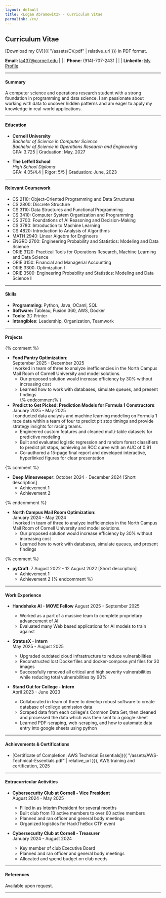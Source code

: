 ```yaml
---
layout: default
title: <Logan Abramowitz> - Curriculum Vitae
permalink: /cv/
---
```

## Curriculum Vitae

[Download my CV]({{ "/assets/CV.pdf" | relative_url }}) in PDF format.


**Email:** [la437@cornell.edu](mailto:la437@cornell.edu) | | | **Phone:** (914)-707-2431 | | | **LinkedIn:** [My Profile](https://www.linkedin.com/in/logan-abramowitz)

---

#### Summary
A computer science and operations research student with a strong foundation in programming and data science. I am passionate about working with data to uncover hidden patterns and am eager to apply my knowledge in real-world applications.

---

#### Education
- **Cornell University**  
  *Bachelor of Science in Computer Science*  
  *Bachelor of Science in Operations Research and Engineering*  
  GPA: 3.725 | Graduation: May, 2027

- **The Leffell School**  
  *High School Diploma*  
  GPA: 4.05/4.4 | Rigor: 5/5 | Graduation: June, 2023

---

#### Relevant Coursework
- CS 2110: Object-Oriented Programming and Data Structures
- CS 2800: Discrete Structure
- CS 3110: Data Structures and Functional Programming
- CS 3410: Computer System Organization and Programming
- CS 3700: Foundations of AI Reasoning and Decision-Making
- CS 3780: Introduction to Machine Learning 
- CS 4820: Introduction to Analysis of Algorithms
- MATH 2940: Linear Algebra for Engineers
- ENGRD 2700: Engineering Probability and Statistics: Modeling and Data Science
- ORIE 3120: Practical Tools for Operations Research, Machine Learning and Data Science
- ORIE 3150: Financial and Managerial Accounting
- ORIE 3300: Optimization I
- ORIE 3500: Engineering Probability and Statistics: Modeling and Data Science II

---

#### Skills
- **Programming:** Python, Java, OCaml, SQL  
- **Software:** Tableau, Fusion 360, AWS, Docker  
- **Tools:** 3D Printer  
- **Intangibles:** Leadership, Organization, Teamwork  

---

#### Projects
{% comment %}
- **Food Pantry Optimization**:  
  September 2025 - December 2025  
  I worked in team of three to analyze inefficiencies in the North Campus Mail Room of Cornell University and model solutions.  
  - Our proposed solution would increase efficiency by 30% without increasing cost  
  - Learned how to work with databases, simulate queues, and present findings  
{% endcomment% }
- **Predict to Get Picked: Prediction Models for Formula 1 Constructors**:  
  January 2025 - May 2025  
  I conducted data analysis and machine learning modeling on Formula 1 race data within a team of four to predict pit stop timings and provide strategy insights for racing teams.  
  - Engineered custom features and cleaned multi-table datasets for predictive modeling  
  - Built and evaluated logistic regression and random forest classifiers to predict pit stops, achieving an ROC curve with an AUC of 0.91  
  - Co-authored a 15-page final report and developed interactive, hyperlinked figures for clear presentation  

{% comment %}
- **Deep Minesweeper**:
  October 2024 - December 2024
  [Short description]
  - Achievement 1
  - Achievement 2

{% endcomment %}

- **North Campus Mail Room Optimization**:  
  January 2024 - May 2024  
  I worked in team of three to analyze inefficiencies in the North Campus Mail Room of Cornell University and model solutions.  
  - Our proposed solution would increase efficiency by 30% without increasing cost  
  - Learned how to work with databases, simulate queues, and present findings  

{% comment %}
- **pyCraft**:
  7 August 2022 - 12 August 2022
  [Short description]
  - Achievement 1
  - Achievement 2
{% endcomment %}

---

#### Work Experience
- **Handshake AI - MOVE Fellow**
  August 2025 - September 2025
  - Worked as a part of a massive team to complete proprietary advancement of AI
  - Evaluated many Web based applications for AI models to train against


- **StratusX - Intern**  
  May 2025 - August 2025
  - Upgraded outdated cloud infrastructure to reduce vulnerabilities
  - Reconstructed lost Dockerfiles and docker-compose.yml files for 30 images
  - Successfully removed all critical and high severity vulnerabilities while reducing total vulnerabilities by 90%

- **Stand Out for College - Intern**  
  April 2023 - June 2023
  - Collaborated in team of three to develop robust software to create database of college admission data
  - Scraped data from each college's Common Data Set, then cleaned and processed the data which was then sent to a google sheet
  - Learned PDF-scraping, web-scraping, and how to automate data entry into google sheets using python

---

#### Achievements & Certifications
- [Certificate of Completion: AWS Technical Essentials]({{ "/assets/AWS-Technical-Essentials.pdf" | relative_url }}), AWS training and certification, 2025  

---

#### Extracurricular Activities
- **Cybersecurity Club at Cornell - Vice President**  
  August 2024 - May 2025
  - Filled in as Interim President for several months
  - Built club from 10 active members to over 60 active members
  - Planned and ran officer and general body meetings
  - Organized logistics for HackTheBox CTF event

- **Cybersecurity Club at Cornell - Treasurer**  
  January 2024 - August 2024
  - Key member of club Executive Board
  - Planned and ran officer and general body meetings
  - Allocated and spend budget on club needs


---

#### References
Available upon request.

---
